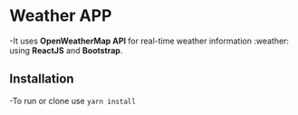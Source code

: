 # Weather APP

-It uses **OpenWeatherMap API** for real-time weather information :weather: using **ReactJS** and **Bootstrap**.

## Installation

-To run or clone use `yarn install`
